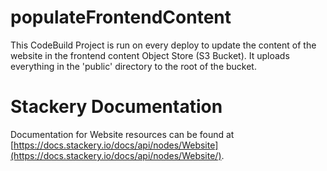 # populateFrontendContent

This CodeBuild Project is run on every deploy to update the content of the website in the frontend content Object Store (S3 Bucket). It uploads everything in the 'public' directory to the root of the bucket.

# Stackery Documentation
Documentation for Website resources can be found at [https://docs.stackery.io/docs/api/nodes/Website](https://docs.stackery.io/docs/api/nodes/Website/).
